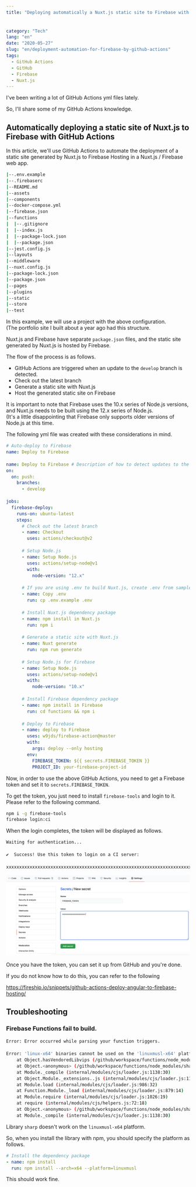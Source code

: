 ```yaml
---
title: "Deploying automatically a Nuxt.js static site to Firebase with GitHub Actions"


category: "Tech"
lang: "en"
date: "2020-05-27"
slug: "en/deployment-automation-for-firebase-by-github-actions"
tags:
  - GitHub Actions
  - GitHub
  - Firebase
  - Nuxt.js
---
```


I've been writing a lot of GitHub Actions yml files lately.

So, I'll share some of my GitHub Actions knowledge.

## Automatically deploying a static site of Nuxt.js to Firebase with GitHub Actions

In this article, we'll use GitHub Actions to automate the deployment of a static site generated by Nuxt.js to Firebase Hosting in a Nuxt.js / Firebase web app.

```bash
|--.env.example
|--.firebaserc
|--README.md
|--assets
|--components
|--docker-compose.yml
|--firebase.json
|--functions
|  |--.gitignore
|  |--index.js
|  |--package-lock.json
|  |--package.json
|--jest.config.js
|--layouts
|--middleware
|--nuxt.config.js
|--package-lock.json
|--package.json
|--pages
|--plugins
|--static
|--store
|--test
```

In this example, we will use a project with the above configuration.  
(The portfolio site I built about a year ago had this structure.

Nuxt.js and Firebase have separate `package.json` files, and the static site generated by Nuxt.js is hosted by Firebase.

The flow of the process is as follows.

- GitHub Actions are triggered when an update to the `develop` branch is detected.
- Check out the latest branch
- Generate a static site with Nuxt.js
- Host the generated static site on Firebase

It is important to note that Firebase uses the 10.x series of Node.js versions, and Nuxt.js needs to be built using the 12.x series of Node.js.  
(It's a little disappointing that Firebase only supports older versions of Node.js at this time.

The following yml file was created with these considerations in mind.

```yml
# Auto-deploy to Firebase
name: Deploy to Firebase

name: Deploy to Firebase # Description of how to detect updates to the develop branch and run
on:
  on: push:
    branches:
      - develop

jobs:
  firebase-deploy:
    runs-on: ubuntu-latest
    steps:
      # Check out the latest branch
      - name: Checkout
        uses: actions/checkout@v2

      # Setup Node.js
      - name: Setup Node.js
        uses: actions/setup-node@v1
        with:
          node-version: "12.x"

      # If you are using .env to build Nuxt.js, create .env from samples
      - name: Copy .env
        run: cp .env.example .env

      # Install Nuxt.js dependency package
      - name: npm install in Nuxt.js
        run: npm i

      # Generate a static site with Nuxt.js
      - name: Nuxt generate
        run: npm run generate

      # Setup Node.js for Firebase
      - name: Setup Node.js
        uses: actions/setup-node@v1
        with:
          node-version: "10.x"

      # Install Firebase dependency package
      - name: npm install in Firebase
        run: cd functions && npm i

      # Deploy to Firebase
      - name: deploy to Firebase
        uses: w9jds/firebase-action@master
        with:
          args: deploy --only hosting
        env:
          FIREBASE_TOKEN: ${{ secrets.FIREBASE_TOKEN }}
          PROJECT_ID: your-firebase-project-id
```

Now, in order to use the above GitHub Actions, you need to get a Firebase token and set it to `secrets.FIREBASE_TOKEN`.

To get the token, you just need to install `firebase-tools` and login to it.
Please refer to the following command.

```bash
npm i -g firebase-tools
firebase login:ci
```

When the login completes, the token will be displayed as follows.

```bash
Waiting for authentication...

✔  Success! Use this token to login on a CI server:

xxxxxxxxxxxxxxxxxxxxxxxxxxxxxxxxxxxxxxxxxxxxxxxxxxxxxxxxxxxxxxxxxxxxxxxxxxxxxxxxxxxxxxxxxxxxxxxxxxxxxxx
```

![GitHub Sercret](./github-sercret.png)

Once you have the token, you can set it up from GitHub and you're done.

If you do not know how to do this, you can refer to the following

https://fireship.io/snippets/github-actions-deploy-angular-to-firebase-hosting/

## Troubleshooting

### Firebase Functions fail to build.

```bash
Error: Error occurred while parsing your function triggers.

Error: 'linux-x64' binaries cannot be used on the 'linuxmusl-x64' platform. Please remove the 'node_modules/sharp' directory and run 'npm install' on the 'linuxmusl-x64' platform.
    at Object.hasVendoredLibvips (/github/workspace/functions/node_modules/sharp/lib/libvips.js:68:13)
    at Object.<anonymous> (/github/workspace/functions/node_modules/sharp/lib/constructor.js:7:22)
    at Module._compile (internal/modules/cjs/loader.js:1138:30)
    at Object.Module._extensions..js (internal/modules/cjs/loader.js:1158:10)
    at Module.load (internal/modules/cjs/loader.js:986:32)
    at Function.Module._load (internal/modules/cjs/loader.js:879:14)
    at Module.require (internal/modules/cjs/loader.js:1026:19)
    at require (internal/modules/cjs/helpers.js:72:18)
    at Object.<anonymous> (/github/workspace/functions/node_modules/sharp/lib/index.js:3:15)
    at Module._compile (internal/modules/cjs/loader.js:1138:30)
```

Library `sharp` doesn't work on the `linuxmusl-x64` platform.

So, when you install the library with npm, you should specify the platform as follows.

```yml
# Install the dependency package
- name: npm install
  run: npm install --arch=x64 --platform=linuxmusl
```

This should work fine.
